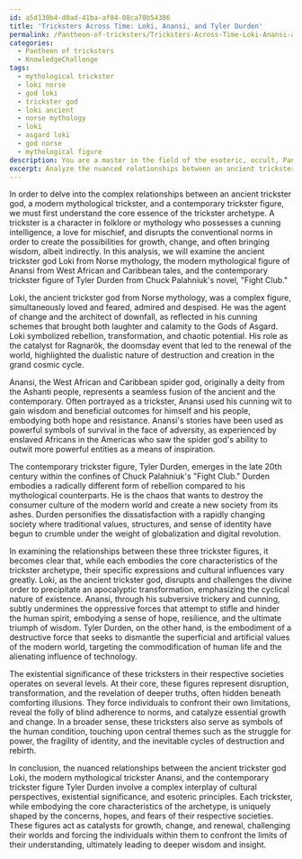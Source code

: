 ```yaml
---
id: a5d130b4-d0ad-41ba-af04-08ca70b54386
title: 'Tricksters Across Time: Loki, Anansi, and Tyler Durden'
permalink: /Pantheon-of-tricksters/Tricksters-Across-Time-Loki-Anansi-and-Tyler-Durden/
categories:
  - Pantheon of tricksters
  - KnowledgeChallenge
tags:
  - mythological trickster
  - loki norse
  - god loki
  - trickster god
  - loki ancient
  - norse mythology
  - loki
  - asgard loki
  - god norse
  - mythological figure
description: You are a master in the field of the esoteric, occult, Pantheon of tricksters and Education. You are a writer of tests, challenges, textbooks and deep knowledge on Pantheon of tricksters for initiates and students to gain deep insights and understanding from. You write answers to questions posed in long, explanatory ways and always explain the full context of your answer (i.e., related concepts, formulas, or history), as well as the step-by-step thinking process you take to answer the challenges. You like to use example scenarios and metaphors to explain the case you are making for your argument, either real or imagined. Summarize the key themes, ideas, and conclusions at the end.
excerpt: Analyze the nuanced relationships between an ancient trickster god, a modern mythological trickster, and a contemporary trickster figure, drawing on their culturally specific perspectives, the existential significance of each in their respective societies, and the key esoteric principles that have shaped their roles in challenging and transcending intellectual boundaries.
---
```

In order to delve into the complex relationships between an ancient trickster god, a modern mythological trickster, and a contemporary trickster figure, we must first understand the core essence of the trickster archetype. A trickster is a character in folklore or mythology who possesses a cunning intelligence, a love for mischief, and disrupts the conventional norms in order to create the possibilities for growth, change, and often bringing wisdom, albeit indirectly. In this analysis, we will examine the ancient trickster god Loki from Norse mythology, the modern mythological figure of Anansi from West African and Caribbean tales, and the contemporary trickster figure of Tyler Durden from Chuck Palahniuk's novel, "Fight Club."

Loki, the ancient trickster god from Norse mythology, was a complex figure, simultaneously loved and feared, admired and despised. He was the agent of change and the architect of downfall, as reflected in his cunning schemes that brought both laughter and calamity to the Gods of Asgard. Loki symbolized rebellion, transformation, and chaotic potential. His role as the catalyst for Ragnarök, the doomsday event that led to the renewal of the world, highlighted the dualistic nature of destruction and creation in the grand cosmic cycle.

Anansi, the West African and Caribbean spider god, originally a deity from the Ashanti people, represents a seamless fusion of the ancient and the contemporary. Often portrayed as a trickster, Anansi used his cunning wit to gain wisdom and beneficial outcomes for himself and his people, embodying both hope and resistance. Anansi's stories have been used as powerful symbols of survival in the face of adversity, as experienced by enslaved Africans in the Americas who saw the spider god's ability to outwit more powerful entities as a means of inspiration.

The contemporary trickster figure, Tyler Durden, emerges in the late 20th century within the confines of Chuck Palahniuk's "Fight Club." Durden embodies a radically different form of rebellion compared to his mythological counterparts. He is the chaos that wants to destroy the consumer culture of the modern world and create a new society from its ashes. Durden personifies the dissatisfaction with a rapidly changing society where traditional values, structures, and sense of identity have begun to crumble under the weight of globalization and digital revolution.

In examining the relationships between these three trickster figures, it becomes clear that, while each embodies the core characteristics of the trickster archetype, their specific expressions and cultural influences vary greatly. Loki, as the ancient trickster god, disrupts and challenges the divine order to precipitate an apocalyptic transformation, emphasizing the cyclical nature of existence. Anansi, through his subversive trickery and cunning, subtly undermines the oppressive forces that attempt to stifle and hinder the human spirit, embodying a sense of hope, resilience, and the ultimate triumph of wisdom. Tyler Durden, on the other hand, is the embodiment of a destructive force that seeks to dismantle the superficial and artificial values of the modern world, targeting the commodification of human life and the alienating influence of technology.

The existential significance of these tricksters in their respective societies operates on several levels. At their core, these figures represent disruption, transformation, and the revelation of deeper truths, often hidden beneath comforting illusions. They force individuals to confront their own limitations, reveal the folly of blind adherence to norms, and catalyze essential growth and change. In a broader sense, these tricksters also serve as symbols of the human condition, touching upon central themes such as the struggle for power, the fragility of identity, and the inevitable cycles of destruction and rebirth.

In conclusion, the nuanced relationships between the ancient trickster god Loki, the modern mythological trickster Anansi, and the contemporary trickster figure Tyler Durden involve a complex interplay of cultural perspectives, existential significance, and esoteric principles. Each trickster, while embodying the core characteristics of the archetype, is uniquely shaped by the concerns, hopes, and fears of their respective societies. These figures act as catalysts for growth, change, and renewal, challenging their worlds and forcing the individuals within them to confront the limits of their understanding, ultimately leading to deeper wisdom and insight.
